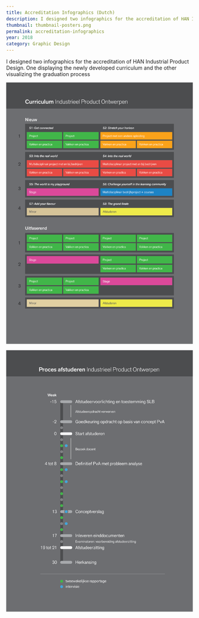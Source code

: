 ```yaml
---
title: Accreditation Infographics (Dutch)
description: I designed two infographics for the accreditation of HAN Industrial Product Design.
thumbnail: thumbnail-posters.png
permalink: accreditation-infographics
year: 2018
category: Graphic Design
---
```


I designed two infographics for the accreditation of HAN Industrial Product Design. One displaying the newly developed curriculum and the other visualizing the graduation process


![Poster](/img/poster-2.png)

![Poster](/img/poster-1.png)

